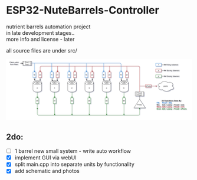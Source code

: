 # ESP32-NuteBarrels-Controller
nutrient barrels automation project  
in late development stages..  
more info and license - later  

all source files are under src/  

![the system](/1-pump%20system.png)

## 2do:
 - [ ] 1 barrel new small system - write auto workflow
 - [x] implement GUI via webUI
 - [x] split main.cpp into separate units by functionality
 - [x] add schematic and photos
